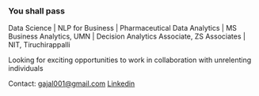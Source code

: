 ### You shall pass

Data Science | NLP for Business | Pharmaceutical Data Analytics | MS Business Analytics, UMN | Decision Analytics Associate, ZS Associates | NIT, Tiruchirappalli

Looking for exciting opportunities to work in collaboration with unrelenting individuals

Contact:
gajal001@gmail.com
[Linkedin](https://www.linkedin.com/in/ramgs/) 

<!--
**DumBiriyani/DumBiriyani** is a ✨ _special_ ✨ repository because its `README.md` (this file) appears on your GitHub profile.

Here are some ideas to get you started:

- 🔭 I’m currently working on ...
- 🌱 I’m currently learning ...
- 👯 I’m looking to collaborate on ...
- 🤔 I’m looking for help with ...
- 💬 Ask me about ...
- 📫 How to reach me: ...
- 😄 Pronouns: ...
- ⚡ Fun fact: ...
-->
